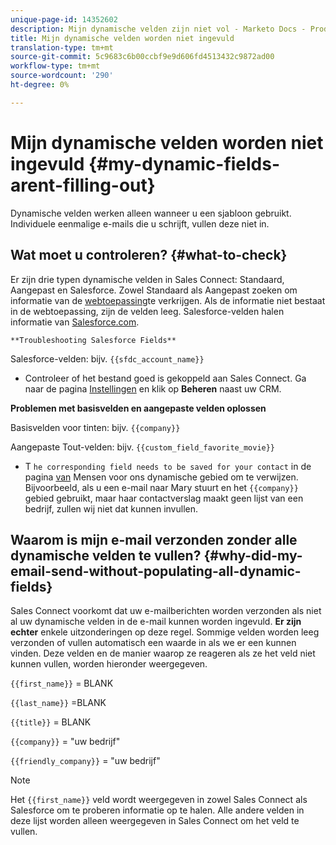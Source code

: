 ```yaml
---
unique-page-id: 14352602
description: Mijn dynamische velden zijn niet vol - Marketo Docs - Productdocumentatie
title: Mijn dynamische velden worden niet ingevuld
translation-type: tm+mt
source-git-commit: 5c9683c6b00ccbf9e9d606fd4513432c9872ad00
workflow-type: tm+mt
source-wordcount: '290'
ht-degree: 0%

---
```



# Mijn dynamische velden worden niet ingevuld {#my-dynamic-fields-arent-filling-out}

Dynamische velden werken alleen wanneer u een sjabloon gebruikt. Individuele eenmalige e-mails die u schrijft, vullen deze niet in.

## Wat moet u controleren? {#what-to-check}

Er zijn drie typen dynamische velden in Sales Connect: Standaard, Aangepast en Salesforce. Zowel Standaard als Aangepast zoeken om informatie van de [webtoepassing](http://toutapp.com/login)te verkrijgen. Als de informatie niet bestaat in de webtoepassing, zijn de velden leeg. Salesforce-velden halen informatie van [Salesforce.com](http://salesforce.com).

`**Troubleshooting Salesforce Fields**`

Salesforce-velden: bijv. `{{sfdc_account_name}}`

* Controleer of het bestand goed is gekoppeld aan Sales Connect. Ga naar de pagina [Instellingen](http://toutapp.com/next#settings) en klik op **Beheren** naast uw CRM.

**Problemen met basisvelden en aangepaste velden oplossen**

Basisvelden voor tinten: bijv. `{{company}}`

Aangepaste Tout-velden: bijv. `{{custom_field_favorite_movie}}`

* T `he corresponding field needs to be saved for your contact` in de pagina [van](http://toutapp.com/next#relationships) Mensen voor ons dynamische gebied om te verwijzen. Bijvoorbeeld, als u een e-mail naar Mary stuurt en het `{{company}}` gebied gebruikt, maar haar contactverslag maakt geen lijst van een bedrijf, zullen wij niet dat kunnen invullen.

## Waarom is mijn e-mail verzonden zonder alle dynamische velden te vullen? {#why-did-my-email-send-without-populating-all-dynamic-fields}

Sales Connect voorkomt dat uw e-mailberichten worden verzonden als niet al uw dynamische velden in de e-mail kunnen worden ingevuld. **Er zijn echter** enkele uitzonderingen op deze regel. Sommige velden worden leeg verzonden of vullen automatisch een waarde in als we er een kunnen vinden. Deze velden en de manier waarop ze reageren als ze het veld niet kunnen vullen, worden hieronder weergegeven.

`{{first_name}}` = BLANK

`{{last_name}}` =BLANK

`{{title}}` = BLANK

`{{company}}` = &quot;uw bedrijf&quot;

`{{friendly_company}}` = &quot;uw bedrijf&quot;

>[!NOTE]
>
>Het `{{first_name}}` veld wordt weergegeven in zowel Sales Connect als Salesforce om te proberen informatie op te halen. Alle andere velden in deze lijst worden alleen weergegeven in Sales Connect om het veld te vullen.

